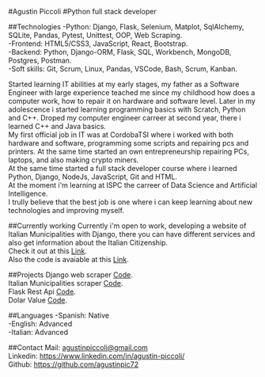 #Agustin Piccoli
#Python full stack developer


##Technologies
-Python: Django, Flask, Selenium, Matplot, SqlAlchemy, SQLite, Pandas, Pytest, Unittest, OOP, Web Scraping.  
-Frontend: HTML5/CSS3, JavaScript, React, Bootstrap.  
-Backend: Python, Django-ORM, Flask, SQL, Workbench, MongoDB, Postgres, Postman.  
-Soft skills: Git, Scrum, Linux, Pandas, VSCode, Bash, Scrum, Kanban.  


Started learning IT abilities at my early stages, my father as a Software Engineer with large experience teached me since my childhood how does a computer work, how to repair it on hardware and software level. Later in my adolescence i started learning programming basics with Scratch, Python and C++. Droped my computer engineer carreer at second year, there i learned C++ and Java basics.  
My first official job in IT was at CordobaTSI where i worked with both hardware and software, programming some scripts and repairing pcs and printers. At the same time started an own entrepreneurship repairing PCs, laptops, and also making crypto miners.  
At the same time started a full stack developer course where i learned Python, Django, NodeJs, JavaScript, Git and HTML.  
At the moment i'm learning at ISPC the carreer of Data Science and Artificial Intelligence.  
I trully believe that the best job is one where i can keep learning about new technologies and improving myself.  

##Currently working
Currently i'm open to work, developing a website of Italian Municipalities with Django, there you can have different services and also get information about the Italian Citizenship.    
Check it out at this [Link](https://agustinpic.pythonanywhere.com/).  
Also the code is avaiable at this [Link](https://github.com/agustinpic72/cittza).  

##Projects
Django web scraper [Code](https://github.com/agustinpic72/Django_webScraper).  
Italian Municipalities scraper [Code](https://github.com/agustinpic72/web_scrapper_comuni).  
Flask Rest Api [Code](https://github.com/agustinpic72/rest_api_flask).  
Dolar Value [Code](https://github.com/agustinpic72/valor_dolar).  

##Languages
-Spanish: Native  
-English: Advanced  
-Italian: Advanced  

##Contact
Mail: agustinpiccoli@gmail.com  
Linkedin: https://www.linkedin.com/in/agustin-piccoli/  
Github: https://github.com/agustinpic72  


